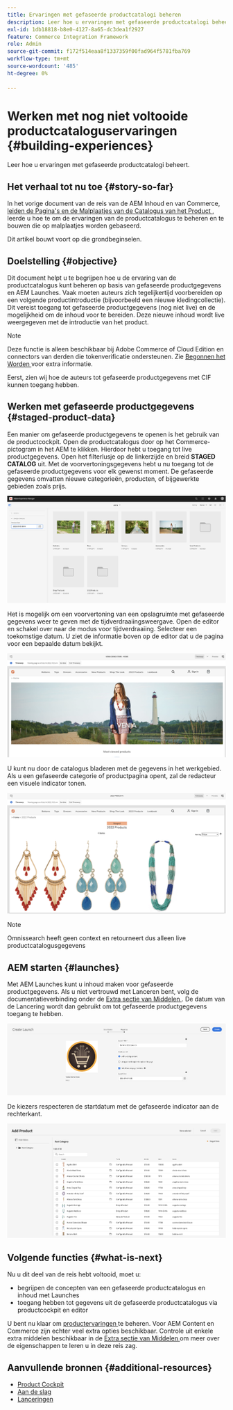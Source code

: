 ```yaml
---
title: Ervaringen met gefaseerde productcatalogi beheren
description: Leer hoe u ervaringen met gefaseerde productcatalogi beheert.
exl-id: 1db18818-b8e0-4127-8a65-dc3dea1f2927
feature: Commerce Integration Framework
role: Admin
source-git-commit: f172f514eaa8f1337359f00fad964f5781fba769
workflow-type: tm+mt
source-wordcount: '485'
ht-degree: 0%

---
```


# Werken met nog niet voltooide productcataloguservaringen {#building-experiences}

Leer hoe u ervaringen met gefaseerde productcatalogi beheert.

## Het verhaal tot nu toe {#story-so-far}

In het vorige document van de reis van de AEM Inhoud en van Commerce, [ leiden de Pagina&#39;s en de Malplaatjes van de Catalogus van het Product ](catalog-templates.md), leerde u hoe te om de ervaringen van de productcatalogus te beheren en te bouwen die op malplaatjes worden gebaseerd.

Dit artikel bouwt voort op die grondbeginselen.

## Doelstelling {#objective}

Dit document helpt u te begrijpen hoe u de ervaring van de productcatalogus kunt beheren op basis van gefaseerde productgegevens en AEM Launches. Vaak moeten auteurs zich tegelijkertijd voorbereiden op een volgende productintroductie (bijvoorbeeld een nieuwe kledingcollectie). Dit vereist toegang tot gefaseerde productgegevens (nog niet live) en de mogelijkheid om de inhoud voor te bereiden. Deze nieuwe inhoud wordt live weergegeven met de introductie van het product.

>[!NOTE]
>
>Deze functie is alleen beschikbaar bij Adobe Commerce of Cloud Edition en connectors van derden die tokenverificatie ondersteunen. Zie [ Begonnen het Worden ](https://experienceleague.adobe.com/docs/experience-manager-cloud-service/content-and-commerce/storefront/getting-started.html?lang=nl-NL) voor extra informatie.

Eerst, zien wij hoe de auteurs tot gefaseerde productgegevens met CIF kunnen toegang hebben.

## Werken met gefaseerde productgegevens {#staged-product-data}

Een manier om gefaseerde productgegevens te openen is het gebruik van de productcockpit. Open de productcatalogus door op het Commerce-pictogram in het AEM te klikken. Hierdoor hebt u toegang tot live productgegevens. Open het filterlusje op de linkerzijde en breid **STAGED CATALOG** uit. Met de voorvertoningsgegevens hebt u nu toegang tot de gefaseerde productgegevens voor elk gewenst moment. De gefaseerde gegevens omvatten nieuwe categorieën, producten, of bijgewerkte gebieden zoals prijs.

![ cockpit van het stadium ](assets/staged-cockpit.png)

Het is mogelijk om een voorvertoning van een opslagruimte met gefaseerde gegevens weer te geven met de tijdverdraaiingsweergave. Open de editor en schakel over naar de modus voor tijdverdraaiing. Selecteer een toekomstige datum. U ziet de informatie boven op de editor dat u de pagina voor een bepaalde datum bekijkt.

![ stadium timewarp ](assets/staged-timewarp.png)

U kunt nu door de catalogus bladeren met de gegevens in het werkgebied. Als u een gefaseerde categorie of productpagina opent, zal de redacteur een visuele indicator tonen.

![ stadium plp ](assets/staged-plp.png)

>[!NOTE]
>
>Omnissearch heeft geen context en retourneert dus alleen live productcatalogusgegevens

## AEM starten {#launches}

Met AEM Launches kunt u inhoud maken voor gefaseerde productgegevens. Als u niet vertrouwd met Lanceren bent, volg de documentatieverbinding onder de [ Extra sectie van Middelen ](#additional-resources). De datum van de Lancering wordt dan gebruikt om tot gefaseerde productgegevens toegang te hebben.

![ stadium lancering ](assets/staged-launch.png)

De kiezers respecteren de startdatum met de gefaseerde indicator aan de rechterkant.

![ plukker van het stadium ](assets/staged-picker.png)

## Volgende functies {#what-is-next}

Nu u dit deel van de reis hebt voltooid, moet u:

* begrijpen de concepten van een gefaseerde productcatalogus en inhoud met Launches
* toegang hebben tot gegevens uit de gefaseerde productcatalogus via productcockpit en editor

U bent nu klaar om [ productervaringen ](product-experience-management.md) te beheren. Voor AEM Content en Commerce zijn echter veel extra opties beschikbaar. Controle uit enkele extra middelen beschikbaar in de [ Extra sectie van Middelen ](#additional-resources) om meer over de eigenschappen te leren u in deze reis zag.

## Aanvullende bronnen {#additional-resources}

* [Product Cockpit](/help/commerce-cloud/authoring/product-cockpit.md)
* [Aan de slag](/help/commerce-cloud/getting-started.md)
* [Lanceringen](/help/sites-cloud/authoring/launches/overview.md)
